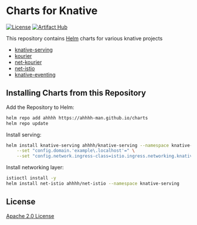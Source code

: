 # Charts for Knative

[![License](https://img.shields.io/badge/License-Apache%202.0-blue.svg)](https://opensource.org/licenses/Apache-2.0)
[![Artifact Hub](https://img.shields.io/endpoint?url=https://artifacthub.io/badge/repository/ahhhh)](https://artifacthub.io/packages/search?repo=ahhhh)

This repository contains [Helm](https://helm.sh) charts for various knative projects

* [knative-serving](https://github.com/Ahhhh-man/charts/tree/main/charts/knative-serving)
* [kourier](https://github.com/Ahhhh-man/charts/tree/main/charts/kourier)
* [net-kourier](https://github.com/Ahhhh-man/charts/tree/main/charts/net-kourier)
* [net-istio](https://github.com/Ahhhh-man/charts/tree/main/charts/net-istio)
* [knative-eventing](https://github.com/Ahhhh-man/charts/tree/main/charts/knative-eventing)

## Installing Charts from this Repository

Add the Repository to Helm:

```sh
helm repo add ahhhh https://ahhhh-man.github.io/charts
helm repo update
```

Install serving:

```sh
helm install knative-serving ahhhh/knative-serving --namespace knative-serving --create-namespace \
    --set "config.domain.'example\.localhost'=" \
    --set "config.network.ingress-class=istio.ingress.networking.knative.dev"
```

Install networking layer:

```sh
istioctl install -y
helm install net-istio ahhhh/net-istio --namespace knative-serving
```

## License
[Apache 2.0 License](https://github.com/Ahhhh-man/charts/blob/main/LICENSE)
